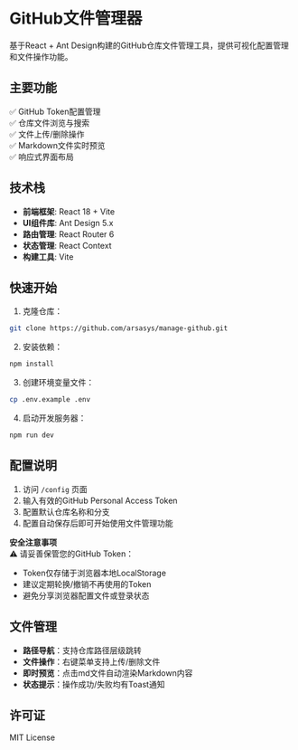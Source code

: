 # GitHub文件管理器

基于React + Ant Design构建的GitHub仓库文件管理工具，提供可视化配置管理和文件操作功能。

## 主要功能

✅ GitHub Token配置管理  
✅ 仓库文件浏览与搜索  
✅ 文件上传/删除操作  
✅ Markdown文件实时预览  
✅ 响应式界面布局

## 技术栈

- **前端框架**: React 18 + Vite  
- **UI组件库**: Ant Design 5.x  
- **路由管理**: React Router 6  
- **状态管理**: React Context  
- **构建工具**: Vite

## 快速开始

1. 克隆仓库：
```bash
git clone https://github.com/arsasys/manage-github.git
```
2. 安装依赖：
```bash
npm install
```
3. 创建环境变量文件：
```bash
cp .env.example .env
```
4. 启动开发服务器：
```bash
npm run dev
```

## 配置说明

1. 访问 `/config` 页面  
2. 输入有效的GitHub Personal Access Token  
3. 配置默认仓库名称和分支  
4. 配置自动保存后即可开始使用文件管理功能

**安全注意事项**  
⚠️ 请妥善保管您的GitHub Token：  
- Token仅存储于浏览器本地LocalStorage  
- 建议定期轮换/撤销不再使用的Token  
- 避免分享浏览器配置文件或登录状态

## 文件管理

- **路径导航**：支持仓库路径层级跳转  
- **文件操作**：右键菜单支持上传/删除文件  
- **即时预览**：点击md文件自动渲染Markdown内容  
- **状态提示**：操作成功/失败均有Toast通知

## 许可证

MIT License
